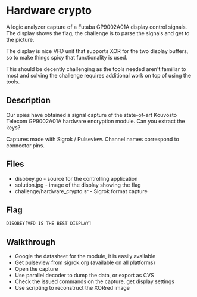 # Hardware crypto

A logic analyzer capture of a Futaba GP9002A01A display control signals. The display shows the flag, the challenge is to parse the signals and get to the picture.

The display is nice VFD unit that supports XOR for the two display buffers, so to make things spicy that functionality is used.

This should be decently challenging as the tools needed aren't familiar to most and solving the challenge requires additional work on top of using the tools.

## Description

Our spies have obtained a signal capture of the state-of-art Kouvosto Telecom GP9002A01A hardware encryption module. Can you extract the keys?

Captures made with Sigrok / Pulseview. Channel names correspond to connector pins.

## Files

* disobey.go - source for the controlling application
* solution.jpg - image of the display showing the flag
* challenge/hardware_crypto.sr - Sigrok format capture

## Flag

`DISOBEY[VFD IS THE BEST DISPLAY]`

## Walkthrough

* Google the datasheet for the module, it is easily available
* Get pulseview from sigrok.org (available on all platforms)
* Open the capture
* Use parallel decoder to dump the data, or export as CVS
* Check the issued commands on the capture, get display settings
* Use scripting to reconstruct the XORred image
